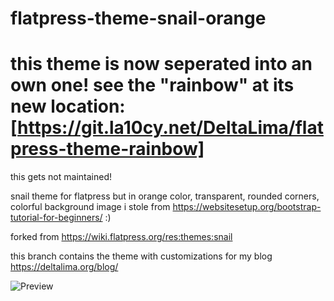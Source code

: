 # flatpress-theme-snail-orange

# this theme is now seperated into an own one! see the "rainbow" at its new location: [https://git.la10cy.net/DeltaLima/flatpress-theme-rainbow]

this gets not maintained!

snail theme for flatpress but in orange color, transparent, rounded corners, colorful background image i stole from https://websitesetup.org/bootstrap-tutorial-for-beginners/ :)

forked from https://wiki.flatpress.org/res:themes:snail

this branch contains the theme with customizations for my blog https://deltalima.org/blog/

![Preview](preview-large.png)
